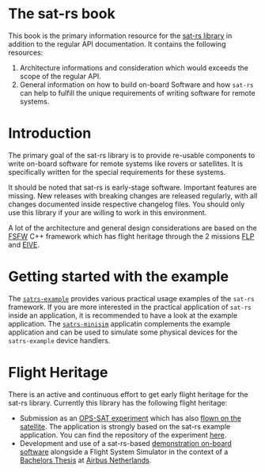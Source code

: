The sat-rs book
======

This book is the primary information resource for the [sat-rs library](https://egit.irs.uni-stuttgart.de/rust/sat-rs)
in addition to the regular API documentation. It contains the following resources:

1. Architecture informations and consideration which would exceeds the scope of the regular API.
2. General information on how to build on-board Software and how `sat-rs` can help to fulfill
   the unique requirements of writing software for remote systems.

# Introduction

The primary goal of the sat-rs library is to provide re-usable components
to write on-board software for remote systems like rovers or satellites. It is specifically written
for the special requirements for these systems.

It should be noted that sat-rs is early-stage software. Important features are missing. New releases
with breaking changes are released regularly, with all changes documented inside respective
changelog files. You should only use this library if your are willing to work in this
environment.

A lot of the architecture and general design considerations are based on the
[FSFW](https://egit.irs.uni-stuttgart.de/fsfw/fsfw) C++ framework which has flight heritage
through the 2 missions [FLP](https://www.irs.uni-stuttgart.de/en/research/satellitetechnology-and-instruments/smallsatelliteprogram/flying-laptop/)
and [EIVE](https://www.irs.uni-stuttgart.de/en/research/satellitetechnology-and-instruments/smallsatelliteprogram/EIVE/).

# Getting started with the example

The [`satrs-example`](https://egit.irs.uni-stuttgart.de/rust/sat-rs/src/branch/main/satrs-example)
provides various practical usage examples of the `sat-rs` framework. If you are more interested in
the practical application of `sat-rs` inside an application, it is recommended to have a look at
the example application. The [`satrs-minisim`](https://egit.irs.uni-stuttgart.de/rust/sat-rs/src/branch/main/satrs-minisim)
applicatin complements the example application and can be used to simulate some physical devices
for the `satrs-example` device handlers.

# Flight Heritage

There is an active and continuous effort to get early flight heritage for the sat-rs library.
Currently this library has the following flight heritage:

- Submission as an [OPS-SAT experiment](https://www.esa.int/Enabling_Support/Operations/OPS-SAT)
  which has also
  [flown on the satellite](https://blogs.esa.int/rocketscience/2024/05/21/ops-sat-reentry-tomorrow-final-experiments-continue/).
  The application is strongly based on the sat-rs example application. You can find the repository
  of the experiment [here](https://egit.irs.uni-stuttgart.de/rust/ops-sat-rs).
- Development and use of a sat-rs-based [demonstration on-board software](https://egit.irs.uni-stuttgart.de/rust/eurosim-obsw)
  alongside a Flight System Simulator in the context of a
  [Bachelors Thesis](https://www.researchgate.net/publication/380785984_Design_and_Development_of_a_Hardware-in-the-Loop_EuroSim_Demonstrator)
  at [Airbus Netherlands](https://www.airbusdefenceandspacenetherlands.nl/).
